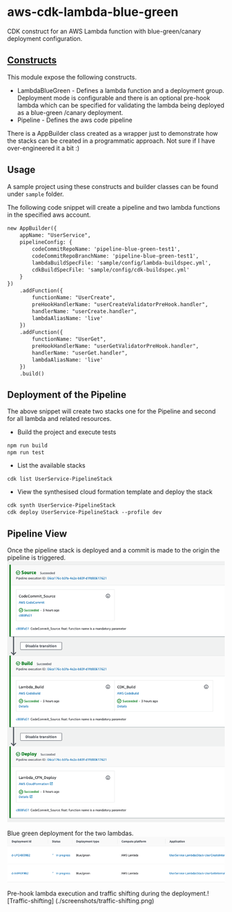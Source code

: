 # aws-cdk-lambda-blue-green
 CDK construct for an AWS Lambda function with blue-green/canary deployment configuration.

## [Constructs](https://docs.aws.amazon.com/cdk/latest/guide/constructs.html)
 This module expose the following constructs.

 * LambdaBlueGreen - Defines a lambda function and a deployment group. Deployment mode is configurable and there is
  an optional pre-hook lambda which can be specified for validating the lambda being deployed as a blue-green
  /canary deployment.
 * Pipeline - Defines the aws code pipeline
 
 There is a AppBuilder class created as a wrapper just to demonstrate how the stacks can be created in a programmatic
  approach. Not sure if I have over-engineered it a bit :)  

## Usage
 A sample project using these constructs and builder classes can be found under `sample` folder.
 
 The following code snippet will create a pipeline and two lambda functions in the specified aws account.
 
 ```
 new AppBuilder({
     appName: "UserService",
     pipelineConfig: {
         codeCommitRepoName: 'pipeline-blue-green-test1',
         codeCommitRepoBranchName: 'pipeline-blue-green-test1',
         lambdaBuildSpecFile: 'sample/config/lambda-buildspec.yml',
         cdkBuildSpecFile: 'sample/config/cdk-buildspec.yml'
     }
 })
     .addFunction({
         functionName: "UserCreate",
         preHookHandlerName: "userCreateValidatorPreHook.handler",
         handlerName: "userCreate.handler",
         lambdaAliasName: 'live'
     })
     .addFunction({
         functionName: "UserGet",
         preHookHandlerName: "userGetValidatorPreHook.handler",
         handlerName: "userGet.handler",
         lambdaAliasName: 'live'
     })
     .build()   
 ``` 
## Deployment of the Pipeline
The above snippet will create two stacks one for the Pipeline and second for all lambda and related resources.

 * Build the project and execute tests
```
npm run build
npm run test
``` 
 * List the available stacks 
```
cdk list UserService-PipelineStack
```
 * View the synthesised cloud formation template and deploy the stack
```
cdk synth UserService-PipelineStack
cdk deploy UserService-PipelineStack --profile dev
``` 

## Pipeline View
Once the pipeline stack is deployed and a commit is made to the origin the pipeline is triggered.
![Pipeline](./screenshots/Pipeline.png)

Blue green deployment for the two lambdas.
![Blue-Green](./screenshots/blue-green.png)

Pre-hook lambda execution and traffic shifting during the deployment.![Traffic-shifting]
(./screenshots/traffic-shifting.png)

